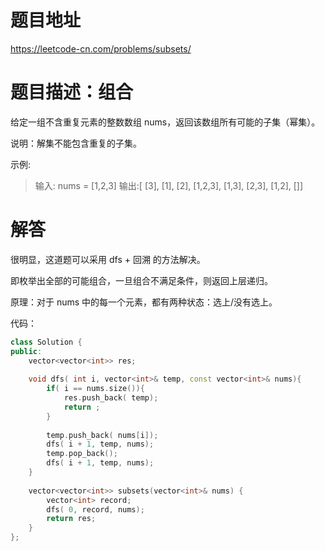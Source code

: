 # 题目地址
https://leetcode-cn.com/problems/subsets/

# 题目描述：组合

给定一组不含重复元素的整数数组 nums，返回该数组所有可能的子集（幂集）。

说明：解集不能包含重复的子集。

示例:
>输入: nums = [1,2,3]
>输出:[  [3],  [1],  [2],  [1,2,3],  [1,3],  [2,3],  [1,2],  []]


# 解答

很明显，这道题可以采用 dfs + 回溯 的方法解决。

即枚举出全部的可能组合，一旦组合不满足条件，则返回上层递归。

原理：对于 nums 中的每一个元素，都有两种状态：选上/没有选上。

代码：
```cpp
class Solution {
public:
    vector<vector<int>> res;
    
    void dfs( int i, vector<int>& temp, const vector<int>& nums){
        if( i == nums.size()){
            res.push_back( temp);
            return ;
        }
               
        temp.push_back( nums[i]);
        dfs( i + 1, temp, nums);
        temp.pop_back();
        dfs( i + 1, temp, nums);
    }
        
    vector<vector<int>> subsets(vector<int>& nums) {
        vector<int> record;
        dfs( 0, record, nums);
        return res;
    }
};
```

